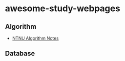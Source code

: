 # awesome-study-webpages

## Algorithm
- [NTNU Algorithm Notes](http://www.csie.ntnu.edu.tw/~u91029/index.html)

## Database
